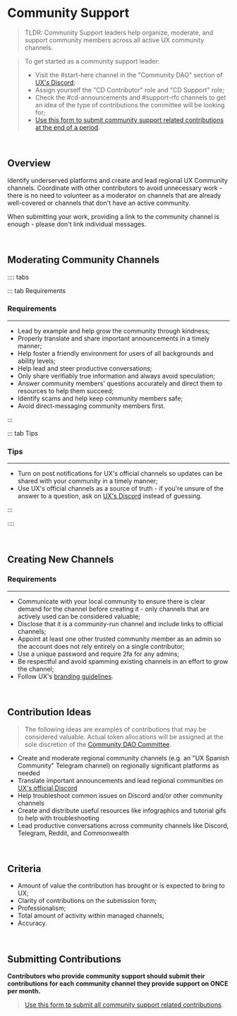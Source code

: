 # Community Support

> TLDR: Community Support leaders help organize, moderate, and support community members across all active UX community channels.

> To get started as a community support leader:
>
> - Visit the #start-here channel in the "Community DAO" section of [UX's Discord](https://discord.gg/uxchain);
> - Assign yourself the "CD Contributor" role and "CD Support" role;
> - Check the #cd-announcements and #support-rfc channels to get an idea of the type of contributions the committee will be looking for;
> - [Use this form to submit community support related contributions at the end of a period](https://dyno.gg/form/1e31964c).

<br>

## Overview

Identify underserved platforms and create and lead regional UX Community channels. Coordinate with other contributors to avoid unnecessary work - there is no need to volunteer as a moderator on channels that are already well-covered or channels that don't have an active community.

When submitting your work, providing a link to the community channel is enough - please don't link individual messages.

<br>

## Moderating Community Channels

:::: tabs

::: tab Requirements

### Requirements

---

- Lead by example and help grow the community through kindness;
- Properly translate and share important announcements in a timely manner;
- Help foster a friendly environment for users of all backgrounds and ability levels;
- Help lead and steer productive conversations;
- Only share verifiably true information and always avoid speculation;
- Answer community members' questions accurately and direct them to resources to help them succeed;
- Identify scams and help keep community members safe;
- Avoid direct-messaging community members first.

:::

::: tab Tips

### Tips

---

- Turn on post notifications for UX's official channels so updates can be shared with your community in a timely manner;
- Use UX's official channels as a source of truth - if you're unsure of the answer to a question, ask on [UX's Discord](https://discord.gg/uxchain) instead of guessing.

:::

::::

<br>

## Creating New Channels

### Requirements

---

- Communicate with your local community to ensure there is clear demand for the channel before creating it - only channels that are actively used can be considered valuable;
- Disclose that it is a community-run channel and include links to official channels;
- Appoint at least one other trusted community member as an admin so the account does not rely entirely on a single contributor;
- Use a unique password and require 2fa for any admins;
- Be respectful and avoid spamming existing channels in an effort to grow the channel;
- Follow UX's [branding guidelines](https://ux.xyz/brand/).

<br>

## Contribution Ideas

> The following ideas are examples of contributions that may be considered valuable. Actual token allocations will be assigned at the sole discretion of the [Community DAO Committee](/governance/community-dao/overview.html#the-committee).

- Create and moderate regional community channels (e.g. an "UX Spanish Community" Telegram channel) on regionally significant platforms as needed
- Translate important announcements and lead regional communities on [UX's official Discord](https://discord.gg/uxchain)
- Help troubleshoot common issues on Discord and/or other community channels
- Create and distribute useful resources like infographics and tutorial gifs to help with troubleshooting
- Lead productive conversations across community channels like Discord, Telegram, Reddit, and Commonwealth

<br>

## Criteria

- Amount of value the contribution has brought or is expected to bring to UX;
- Clarity of contributions on the submission form;
- Professionalism;
- Total amount of activity within managed channels;
- Accuracy.

<br>

## Submitting Contributions

**Contributors who provide community support should submit their contributions for each community channel they provide support on ONCE per month.**

> [Use this form to submit all community support related contributions](https://dyno.gg/form/1e31964c).
